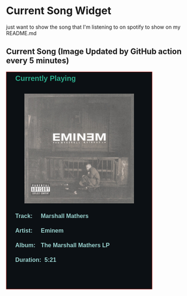 # Current Song Widget
just want to show the song that I'm listening to on spotify to show on my README.md

## Current Song (Image Updated by GitHub action every 5 minutes)
![](songs-pictures/image114.png)

